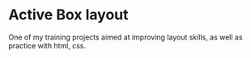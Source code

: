 # Active Box layout

One of my training projects aimed at improving layout skills, as well as practice with html, css.
